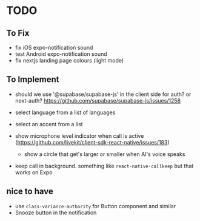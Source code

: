 # TODO

## To Fix

- fix iOS expo-notification sound
- test Android expo-notification sound
- fix nextjs landing page colours (light mode)

## To Implement

- should we use '@supabase/supabase-js' in the client side for auth? or next-auth? <https://github.com/supabase/supabase-js/issues/1258>
- select language from a list of languages
- select an accent from a list
- show microphone level indicator when call is active (<https://github.com/livekit/client-sdk-react-native/issues/183>)
  - show a circle that get's larger or smaller when AI's voice speaks

- keep call in background. something like `react-native-callkeep` but that works on Expo

## nice to have

- use `class-variance-authority` for Button component and similar
- Snooze button in the notification
